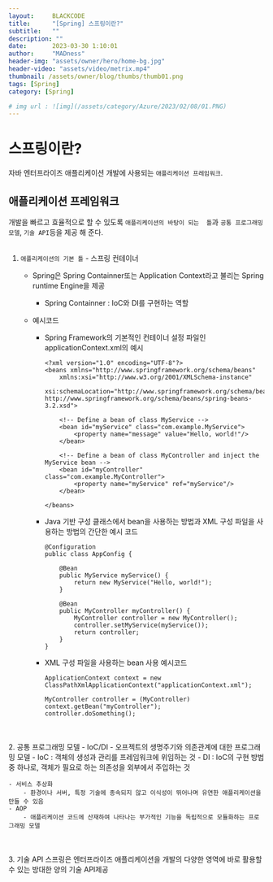 ```yaml
---
layout:     BLACKCODE
title:      "[Spring] 스프링이란?"
subtitle:   ""
description: ""
date:       2023-03-30 1:10:01
author:     "MADness"
header-img: "assets/owner/hero/home-bg.jpg"
header-video: "assets/video/metrix.mp4"
thumbnail: /assets/owner/blog/thumbs/thumb01.png
tags: [Spring]
category: [Spring]

# img url : ![img](/assets/category/Azure/2023/02/08/01.PNG)
---
```

# 스프링이란?
자바 엔터프라이즈 애플리케이션 개발에 사용되는 `애플리케이션 프레임워크`.

## 애플리케이션 프레임워크
개발을 빠르고 효율적으로 할 수 있도록 `애플리케이션의 바탕이 되는 
틀`과 `공통 프로그래밍 모델`, `기술 API`등을 제공 해 준다.
<br>
<br>
1. `애플리케이션의 기본 틀` - 스프링 컨테이너
    - Spring은 Spring Containner또는 Application Context라고 불리는 Spring runtime Engine을 제공
        - Spring Containner :  IoC와 DI를 구현하는 역할

    - 예시코드

        *  Spring Framework의 기본적인 컨테이너 설정 파일인 applicationContext.xml의 예시
            ```
            <?xml version="1.0" encoding="UTF-8"?>
            <beans xmlns="http://www.springframework.org/schema/beans"
                xmlns:xsi="http://www.w3.org/2001/XMLSchema-instance"
                xsi:schemaLocation="http://www.springframework.org/schema/beans http://www.springframework.org/schema/beans/spring-beans-3.2.xsd">

                <!-- Define a bean of class MyService -->
                <bean id="myService" class="com.example.MyService">
                    <property name="message" value="Hello, world!"/>
                </bean>

                <!-- Define a bean of class MyController and inject the MyService bean -->
                <bean id="myController" class="com.example.MyController">
                    <property name="myService" ref="myService"/>
                </bean>

            </beans>
            ```
        * Java 기반 구성 클래스에서 bean을 사용하는 방법과 XML 구성 파일을 사용하는 방법의 간단한 예시 코드
            ```
            @Configuration
            public class AppConfig {
                
                @Bean
                public MyService myService() {
                    return new MyService("Hello, world!");
                }

                @Bean
                public MyController myController() {
                    MyController controller = new MyController();
                    controller.setMyService(myService());
                    return controller;
                }
            }
            ```
        * XML 구성 파일을 사용하는 bean 사용 예시코드
            ```
            ApplicationContext context = new ClassPathXmlApplicationContext("applicationContext.xml");

            MyController controller = (MyController) context.getBean("myController");
            controller.doSomething();

            ```
<br>
<br>
2. 공통 프로그래밍 모델 
    - IoC/DI
        - 오프젝트의 생명주기와 의존관계에 대한 프로그래밍 모델
        - IoC : 객체의 생성과 관리를 프레임워크에 위임하는 것
        - DI : IoC의 구현 방법 중 하나로, 객체가 필요로 하는 의존성을 외부에서 주입하는 것

    - 서비스 추상화
        - 환경이나 서버, 특정 기술에 종속되지 않고 이식성이 뛰어나며 유연한 애플리케이션을 만들 수 있음
    - AOP
        - 애플리케이션 코드에 산재하여 나타나는 부가적인 기능을 독립적으로 모듈화하는 프로그래밍 모델
<br>
<br>
3. 기술 API
    스프링은 엔터프라이즈 애플리케이션을 개발의 다양한 영역에 바로 활용할 수 있는 방대한 양의 기술 API제공